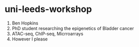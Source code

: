 # uni-leeds-workshop

1. Ben Hopkins  
2. PhD student researching the epigenetics of Bladder cancer  
3. ATAC-seq, ChIP-seq, Micrroarrays
4. However I please
